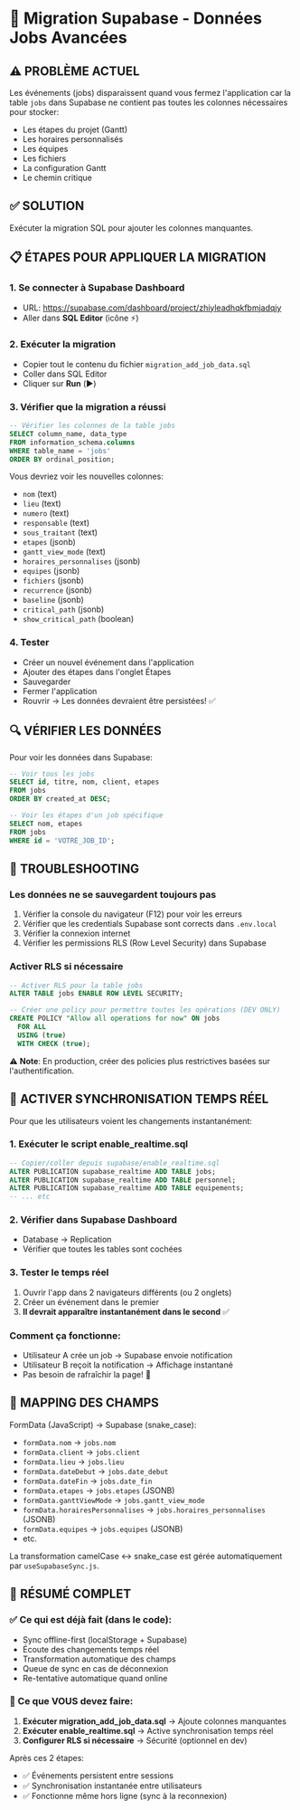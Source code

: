 # 🔄 Migration Supabase - Données Jobs Avancées

## ⚠️ PROBLÈME ACTUEL

Les événements (jobs) disparaissent quand vous fermez l'application car la table `jobs` dans Supabase ne contient pas toutes les colonnes nécessaires pour stocker:
- Les étapes du projet (Gantt)
- Les horaires personnalisés
- Les équipes
- Les fichiers
- La configuration Gantt
- Le chemin critique

## ✅ SOLUTION

Exécuter la migration SQL pour ajouter les colonnes manquantes.

## 📋 ÉTAPES POUR APPLIQUER LA MIGRATION

### 1. Se connecter à Supabase Dashboard
- URL: https://supabase.com/dashboard/project/zhiyleadhqkfbmjadqjy
- Aller dans **SQL Editor** (icône ⚡)

### 2. Exécuter la migration
- Copier tout le contenu du fichier `migration_add_job_data.sql`
- Coller dans SQL Editor
- Cliquer sur **Run** (▶️)

### 3. Vérifier que la migration a réussi
```sql
-- Vérifier les colonnes de la table jobs
SELECT column_name, data_type
FROM information_schema.columns
WHERE table_name = 'jobs'
ORDER BY ordinal_position;
```

Vous devriez voir les nouvelles colonnes:
- `nom` (text)
- `lieu` (text)
- `numero` (text)
- `responsable` (text)
- `sous_traitant` (text)
- `etapes` (jsonb)
- `gantt_view_mode` (text)
- `horaires_personnalises` (jsonb)
- `equipes` (jsonb)
- `fichiers` (jsonb)
- `recurrence` (jsonb)
- `baseline` (jsonb)
- `critical_path` (jsonb)
- `show_critical_path` (boolean)

### 4. Tester
- Créer un nouvel événement dans l'application
- Ajouter des étapes dans l'onglet Étapes
- Sauvegarder
- Fermer l'application
- Rouvrir → Les données devraient être persistées! ✅

## 🔍 VÉRIFIER LES DONNÉES

Pour voir les données dans Supabase:
```sql
-- Voir tous les jobs
SELECT id, titre, nom, client, etapes
FROM jobs
ORDER BY created_at DESC;

-- Voir les étapes d'un job spécifique
SELECT nom, etapes
FROM jobs
WHERE id = 'VOTRE_JOB_ID';
```

## 🐛 TROUBLESHOOTING

### Les données ne se sauvegardent toujours pas
1. Vérifier la console du navigateur (F12) pour voir les erreurs
2. Vérifier que les credentials Supabase sont corrects dans `.env.local`
3. Vérifier la connexion internet
4. Vérifier les permissions RLS (Row Level Security) dans Supabase

### Activer RLS si nécessaire
```sql
-- Activer RLS pour la table jobs
ALTER TABLE jobs ENABLE ROW LEVEL SECURITY;

-- Créer une policy pour permettre toutes les opérations (DEV ONLY)
CREATE POLICY "Allow all operations for now" ON jobs
  FOR ALL
  USING (true)
  WITH CHECK (true);
```

⚠️ **Note**: En production, créer des policies plus restrictives basées sur l'authentification.

## 🔄 ACTIVER SYNCHRONISATION TEMPS RÉEL

Pour que les utilisateurs voient les changements instantanément:

### 1. Exécuter le script enable_realtime.sql
```sql
-- Copier/coller depuis supabase/enable_realtime.sql
ALTER PUBLICATION supabase_realtime ADD TABLE jobs;
ALTER PUBLICATION supabase_realtime ADD TABLE personnel;
ALTER PUBLICATION supabase_realtime ADD TABLE equipements;
-- ... etc
```

### 2. Vérifier dans Supabase Dashboard
- Database → Replication
- Vérifier que toutes les tables sont cochées

### 3. Tester le temps réel
1. Ouvrir l'app dans 2 navigateurs différents (ou 2 onglets)
2. Créer un événement dans le premier
3. **Il devrait apparaître instantanément dans le second** ✅

### Comment ça fonctionne:
- Utilisateur A crée un job → Supabase envoie notification
- Utilisateur B reçoit la notification → Affichage instantané
- Pas besoin de rafraîchir la page! 🚀

## 📝 MAPPING DES CHAMPS

FormData (JavaScript) → Supabase (snake_case):
- `formData.nom` → `jobs.nom`
- `formData.client` → `jobs.client`
- `formData.lieu` → `jobs.lieu`
- `formData.dateDebut` → `jobs.date_debut`
- `formData.dateFin` → `jobs.date_fin`
- `formData.etapes` → `jobs.etapes` (JSONB)
- `formData.ganttViewMode` → `jobs.gantt_view_mode`
- `formData.horairesPersonnalises` → `jobs.horaires_personnalises` (JSONB)
- `formData.equipes` → `jobs.equipes` (JSONB)
- etc.

La transformation camelCase ↔ snake_case est gérée automatiquement par `useSupabaseSync.js`.

## 🎯 RÉSUMÉ COMPLET

### ✅ Ce qui est déjà fait (dans le code):
- Sync offline-first (localStorage + Supabase)
- Écoute des changements temps réel
- Transformation automatique des champs
- Queue de sync en cas de déconnexion
- Re-tentative automatique quand online

### 🔧 Ce que VOUS devez faire:
1. **Exécuter migration_add_job_data.sql** → Ajoute colonnes manquantes
2. **Exécuter enable_realtime.sql** → Active synchronisation temps réel
3. **Configurer RLS si nécessaire** → Sécurité (optionnel en dev)

Après ces 2 étapes:
- ✅ Événements persistent entre sessions
- ✅ Synchronisation instantanée entre utilisateurs
- ✅ Fonctionne même hors ligne (sync à la reconnexion)
